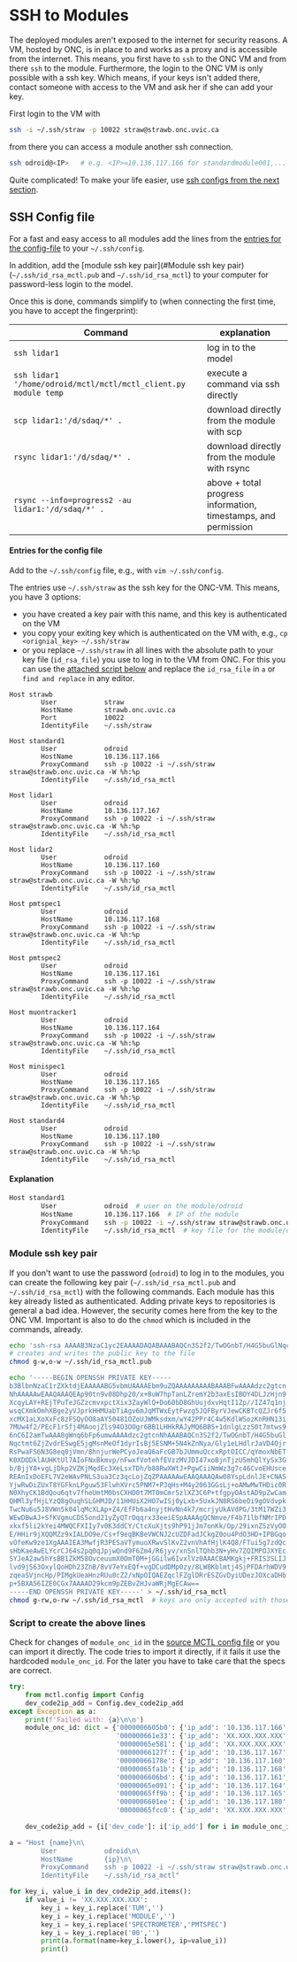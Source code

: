 # SSH to Modules
The deployed modules aren't exposed to the internet for security reasons. A VM, hosted by ONC, is in place to and works as a proxy and is accessible from the internet.
This means, you first have to `ssh` to the ONC VM and from there `ssh` to the module. Furthermore, the login to the ONC VM is only possible with a ssh key.
Which means, if your keys isn't added there, contact someone with access to the VM and ask her if she can add your key. 

First login to the VM with
```bash
ssh -i ~/.ssh/straw -p 10022 straw@strawb.onc.uvic.ca
```

from there you can access a module another ssh connection.
```bash
ssh odroid@<IP>   # e.g. <IP>=10.136.117.166 for standardmodule001,... ; PW: odroid
```
Quite complicated! To make your life easier, use [ssh configs from the next section](#SSH-Config-file).

## SSH Config file

For a fast and easy access to all modules add the lines from the [entries for the config-file](#Entries-for-the-config-file) to your `~/.ssh/config`.

In addition, add the [module ssh key pair](#Module ssh key pair) (`~/.ssh/id_rsa_mctl.pub` and `~/.ssh/id_rsa_mctl`) to your computer for password-less login to the model.

Once this is done, commands simplify to (when connecting the first time, you have to accept the fingerprint):

| Command | explanation |
| --- | --- |
| `ssh lidar1` | log in to the model |
|`ssh lidar1 '/home/odroid/mctl/mctl/mctl_client.py module temp` | execute a command via ssh directly |
| `scp lidar1:'/d/sdaq/*' .` | download directly from the module with scp |
| `rsync lidar1:'/d/sdaq/*' .` | download directly from the module with rsync |
| `rsync --info=progress2 -au lidar1:'/d/sdaq/*' .` | above + total progress information, timestamps, and permission |

#### Entries for the config file
Add to the `~/.ssh/config` file, e.g., with `vim ~/.ssh/config`.

The entries use `~/.ssh/straw` as the ssh key for the ONC-VM. This means,  you have 3 options:
- you have created a key pair with this name, and this key is authenticated on the VM
- you copy your exiting key which is authenticated on the VM with, e.g., `cp <orignial_key> ~/.ssh/straw`
- or you replace `~/.ssh/straw` in all lines with the absolute path to your key file (`id_rsa_file`) you use to log in to the VM from ONC.
For this you can use the [attached script below](#script-to-create-the-above-lines) and replace the `id_rsa_file` in `a` or `find and replace` in any editor.
  
``` shell
Host strawb
        User            straw
        HostName        strawb.onc.uvic.ca
        Port            10022
        IdentityFile    ~/.ssh/straw
        
Host standard1
        User            odroid
        HostName        10.136.117.166
        ProxyCommand    ssh -p 10022 -i ~/.ssh/straw straw@strawb.onc.uvic.ca -W %h:%p
        IdentityFile    ~/.ssh/id_rsa_mctl

Host lidar1
        User            odroid
        HostName        10.136.117.167
        ProxyCommand    ssh -p 10022 -i ~/.ssh/straw straw@strawb.onc.uvic.ca -W %h:%p
        IdentityFile    ~/.ssh/id_rsa_mctl

Host lidar2
        User            odroid
        HostName        10.136.117.160
        ProxyCommand    ssh -p 10022 -i ~/.ssh/straw straw@strawb.onc.uvic.ca -W %h:%p
        IdentityFile    ~/.ssh/id_rsa_mctl

Host pmtspec1
        User            odroid
        HostName        10.136.117.168
        ProxyCommand    ssh -p 10022 -i ~/.ssh/straw straw@strawb.onc.uvic.ca -W %h:%p
        IdentityFile    ~/.ssh/id_rsa_mctl

Host pmtspec2
        User            odroid
        HostName        10.136.117.161
        ProxyCommand    ssh -p 10022 -i ~/.ssh/straw straw@strawb.onc.uvic.ca -W %h:%p
        IdentityFile    ~/.ssh/id_rsa_mctl

Host muontracker1
        User            odroid
        HostName        10.136.117.164
        ProxyCommand    ssh -p 10022 -i ~/.ssh/straw straw@strawb.onc.uvic.ca -W %h:%p
        IdentityFile    ~/.ssh/id_rsa_mctl

Host minispec1
        User            odroid
        HostName        10.136.117.165
        ProxyCommand    ssh -p 10022 -i ~/.ssh/straw straw@strawb.onc.uvic.ca -W %h:%p
        IdentityFile    ~/.ssh/id_rsa_mctl

Host standard4
        User            odroid
        HostName        10.136.117.180
        ProxyCommand    ssh -p 10022 -i ~/.ssh/straw straw@strawb.onc.uvic.ca -W %h:%p
        IdentityFile    ~/.ssh/id_rsa_mctl
```

#### Explanation
```bash
Host standard1
        User            odroid  # user on the module/odroid
        HostName        10.136.117.166  # IP of the module
        ProxyCommand    ssh -p 10022 -i ~/.ssh/straw straw@strawb.onc.uvic.ca -W %h:%p  # routes through the VM
        IdentityFile    ~/.ssh/id_rsa_mctl  # key file for the module/odroid
```

### Module ssh key pair
If you don't want to use the password (`odroid`) to log in to the modules, you can create the following key pair (`~/.ssh/id_rsa_mctl.pub` and `~/.ssh/id_rsa_mctl`) with the following commands. Each module has this key already listed as authenticated.
Adding private keys to repositories is general a bad idea. However, the security comes here from the key to the ONC VM. Important is also to do the `chmod` which is included in the commands, already.
```bash
echo 'ssh-rsa AAAAB3NzaC1yc2EAAAADAQABAAABAQCn3S2f2/TwOGnbT/H4G5buGlNqctmt6ZjZvdrESwgE5jgMsnMeOf1dyrIsBj5ESNM+5N4kZnNya/Gly1eLHdlrJaVD4OjrRsPwaFS6N3G8eq0jVmn/8hnjurWePCyoJeaQ6aFcGB7bJUmmuQccxRptOICC/qYmoxNbETK0XDODklAUHKtUl7AIoFNxBkmvp/nFwxfVotehfEVzzMVJDI47xoBjnTjzU5mhQlYySx3Gb/BjjY8+vgLjDkp2VZKjMqdEc3XeLsxTDh/b88RwXWtJ+PgwCiiNmWz3g7c46CvoEHUsceREAnIxDoEFL7V2eWAvPNLS3ua3Cz3qcLojZqZP odroid@odroidc2' > ~/.ssh/id_rsa_mctl.pub
# creates and writes the public key to the file
chmod g-w,o-w ~/.ssh/id_rsa_mctl.pub
```

```bash
echo '-----BEGIN OPENSSH PRIVATE KEY-----
b3BlbnNzaC1rZXktdjEAAAAABG5vbmUAAAAEbm9uZQAAAAAAAAABAAABFwAAAAdzc2gtcn
NhAAAAAwEAAQAAAQEAp90tn9v08Dhp20/x+BuW7hpTanLZremY2b3axEsIBOY4DLJzHjn9
XcqyLAY+REjTPuTeJGZzcmvxpctXix3ZayWlQ+Do60bD8GhUujdxvHqtI1Zp//IZ47q1nj
wsqCXmkOmhXBge2yVJprkHHMUabTiAgv6mJqMTWxEytFwzg5JQFByrVJewCKBTcQZJr6f5
xcMX1aLXoXxFc8zFSQyOO8aAY50481OZoUJWMksdxm/wY42PPr4C4w5KdlWSozKnRHN13i
7MUw4f2/PEcF1rSfj4MAoojZls94O3OOgr6BB1LHHkRAJyMQ6BBS+1dnlgLzzS0t7mtws9
6nC6I2amTwAAA8gWnq6bFp6umwAAAAdzc2gtcnNhAAABAQCn3S2f2/TwOGnbT/H4G5buGl
Nqctmt6ZjZvdrESwgE5jgMsnMeOf1dyrIsBj5ESNM+5N4kZnNya/Gly1eLHdlrJaVD4Ojr
RsPwaFS6N3G8eq0jVmn/8hnjurWePCyoJeaQ6aFcGB7bJUmmuQccxRptOICC/qYmoxNbET
K0XDODklAUHKtUl7AIoFNxBkmvp/nFwxfVotehfEVzzMVJDI47xoBjnTjzU5mhQlYySx3G
b/BjjY8+vgLjDkp2VZKjMqdEc3XeLsxTDh/b88RwXWtJ+PgwCiiNmWz3g7c46CvoEHUsce
REAnIxDoEFL7V2eWAvPNLS3ua3Cz3qcLojZqZPAAAAAwEAAQAAAQAw08YspLdnlJE+CNAS
YjwRwDiZUxT8YGFknLPguw53FlwhXVrc5PNM7+PJqHs+M4y2063GGsLj+oAMwMwTHDic0R
N0XhyCK1BdQou6qtv7fheUmtM0bsCXHD0t7MT0mCmr5zlXZ3C6P+tfgpyOAstAD9pZwCam
QHMl3yfHjLYzQ8gOuqhSLGHMJD/11HHUiX2HO7wISj0yLxb+5UxkJN8RS6beOi9gOVdvpk
TwcNu6u5J8VWn5k04lqMcXLAp+Z4/EfFb6a4nyjtHvNn4k7/mcrjyUkAVdPG/3tM17WZi3
WEwDBwAJ+SfKVgmuCDS5ond21yZyQTrDqqrx33eeiESpAAAAgQCNmve/F4b71lbfNMrIPD
xkxf5li2kYei4MWQCFXIIy7v0K3ddCY/CtcXuXjts9hP91jJm7onKk/Op/29ixnZSzVyOO
E/HHir9jXQQMZz9xIALDO9e/Cs+f9eqBKBeVWCNJ2cUZDFadJCkgZ0ou4PdO3HD+IPBGqo
vOfeKw9ze1XgAAAIEA3MwfjR3PESaVTymuoXRwvSlKvZ2vnVhAfHjlK4Q8/FTui5g7zdQc
sHbKaeAwELYcrCJ64s2pq0qJpjwQnd9F6Zm4/R6jyv/xnSnlTQhb3N+yHv7ZQIMPOJXYEc
SYJeA2aw5hYsBB1ZkM58OvceuumX0OmT0M+jGGilw6IvxlVz0AAACBAMKgkj+FRIS3SLIJ
lvd9jS63OxylQoHDh23ZnB/8vV7eYxEQf+vgDCudDMp0zy/8LW8Kblmtj4SjPFDArhWDV9
zqeaSVjncHp/PIMgkUeaHnzRUu0cZ2/xNpOIQAEZqclFZglDRrESZGvDyiUDezJOXcaDHb
p+5BXA56IZE0CGx7AAAAD29kcm9pZEBvZHJvaWRjMgECAw==
-----END OPENSSH PRIVATE KEY-----' > ~/.ssh/id_rsa_mctl
chmod g-rw,o-rw ~/.ssh/id_rsa_mctl  # keys are only accepted with those permissions
```



### Script to create the above lines

Check for changes of `module_onc_id` in the [source MCTL config file](https://gitlab.lrz.de/strawb/mctl/-/blob/master/mctl/config.py) or you can import it directly. The code tries to import it directly, if it fails it use the hardcoded `module_onc_id`.
For the later you have to take care that the specs are correct. 

``` Python
try:
    from mctl.config import Config
    dev_code2ip_add = Config.dev_code2ip_add
except Exception as a:
    print(f'Failed with: {a}\n\n')
    module_onc_id: dict = {'0000006605b0': {'ip_add': '10.136.117.166', 'dev_code': 'TUMSTANDARDMODULE001'},
                           '000000661e33': {'ip_add': 'XX.XXX.XXX.XXX', 'dev_code': 'TUMSTANDARDMODULE002'},
                           '00000065e581': {'ip_add': 'XX.XXX.XXX.XXX', 'dev_code': 'TUMSTANDARDMODULE003'},
                           '00000066127f': {'ip_add': '10.136.117.167', 'dev_code': 'TUMLIDAR001'},
                           '00000066178e': {'ip_add': '10.136.117.160', 'dev_code': 'TUMLIDAR002'},
                           '00000065fa1b': {'ip_add': '10.136.117.168', 'dev_code': 'TUMPMTSPECTROMETER001'},
                           '0000006606bd': {'ip_add': '10.136.117.161', 'dev_code': 'TUMPMTSPECTROMETER002'},
                           '00000065e091': {'ip_add': '10.136.117.164', 'dev_code': 'TUMMUONTRACKER001'},
                           '00000065ff9b': {'ip_add': '10.136.117.165', 'dev_code': 'TUMMINISPECTROMETER001'},
                           '0000006601ee': {'ip_add': '10.136.117.180', 'dev_code': 'TUMSTANDARDMODULE004'},
                           '00000065fcc0': {'ip_add': 'XX.XXX.XXX.XXX', 'dev_code': 'TEST'}}
    
    dev_code2ip_add = {i['dev_code']: i['ip_add'] for i in module_onc_id.values()}

a = "Host {name}\n\
        User            odroid\n\
        HostName        {ip}\n\
        ProxyCommand    ssh -p 10022 -i ~/.ssh/straw straw@strawb.onc.uvic.ca -W %h:%p\n\
        IdentityFile    ~/.ssh/id_rsa_mctl"

for key_i, value_i in dev_code2ip_add.items():
    if value_i != 'XX.XXX.XXX.XXX':
        key_i = key_i.replace('TUM','')
        key_i = key_i.replace('MODULE','')
        key_i = key_i.replace('SPECTROMETER','PMTSPEC')
        key_i = key_i.replace('00','')
        print(a.format(name=key_i.lower(), ip=value_i))
        print()
```